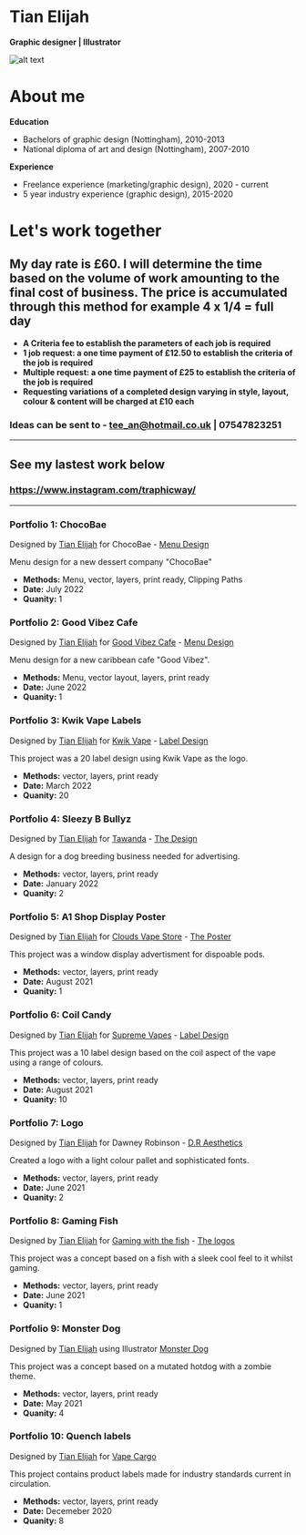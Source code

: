 # Tian Elijah
**Graphic designer | Illustrator**

![alt text](https://images.unsplash.com/photo-1502945015378-0e284ca1a5be?ixlib=rb-1.2.1&ixid=MnwxMjA3fDB8MHxwaG90by1wYWdlfHx8fGVufDB8fHx8&auto=format&fit=crop&w=1500&q=80)
  
# **About me**

 **Education**
* Bachelors of graphic design (Nottingham), 2010-2013  
* National diploma of art and design (Nottingham), 2007-2010  

 **Experience**
* Freelance experience (marketing/graphic design), 2020 - current
* 5 year industry experience (graphic design), 2015-2020

# Let's work together

## **My day rate is £60. I will determine the time based on the volume of work amounting to the final cost of business. The price is accumulated through this method for example 4 x 1/4 = full day**


* **A Criteria fee to establish the parameters of each job is required**
* **1 job request: a one time payment of £12.50 to establish the criteria of the job is required**
* **Multiple request: a one time payment of £25 to establish the criteria of the job is required**
* **Requesting variations of a completed design varying in style, layout, colour & content will be charged at £10 each**

### Ideas can be sent to - **tee_an@hotmail.co.uk | 07547823251**

---

## **See my lastest work below** 
### https://www.instagram.com/traphicway/
___


### **Portfolio 1: ChocoBae**

Designed by <a href="http://linkedin.com/in/tian-elijah-26b65256">Tian Elijah</a> 
for ChocoBae - <a href="https://postimg.cc/gallery/GhqxmYN">Menu Design</a>


 Menu design for a new dessert company "ChocoBae"
* **Methods:** Menu, vector, layers, print ready, Clipping Paths
* **Date:** July 2022
* **Quanity:** 1


### **Portfolio 2: Good Vibez Cafe**

Designed by <a href="http://linkedin.com/in/tian-elijah-26b65256">Tian Elijah</a> 
for <a href="https://nearer.com/listing/good-vibez-cafe-sutton-in-ashfield/">Good Vibez Cafe</a> - <a href="https://postimg.cc/gallery/FhT9pDZ">Menu Design</a>


 Menu design for a new caribbean cafe "Good Vibez".
* **Methods:** Menu, vector layout, layers, print ready
* **Date:** June 2022
* **Quanity:** 1


### **Portfolio 3: Kwik Vape Labels**

Designed by <a href="http://linkedin.com/in/tian-elijah-26b65256">Tian Elijah</a> 
for <a href="https://kwikvape.co.uk/products/kv-premium-liquids-50ml-choice-of-flavours">Kwik Vape</a> - <a href="https://postimg.cc/gallery/97fy379">Label Design</a>


 This project was a 20 label design using Kwik Vape as the logo.
* **Methods:** vector, layers, print ready
* **Date:** March 2022
* **Quanity:** 20


### **Portfolio 4: Sleezy B Bullyz**

Designed by <a href="http://linkedin.com/in/tian-elijah-26b65256">Tian Elijah</a> 
for <a href="https://www.instagram.com/sleezybullyz">Tawanda</a> - <a href="https://postimg.cc/gallery/6KT3NH0">The Design</a>


A design for a dog breeding business needed for advertising.
* **Methods:** vector, layers, print ready
* **Date:** January 2022
* **Quanity:** 2

### **Portfolio 5: A1 Shop Display Poster**

Designed by <a href="http://linkedin.com/in/tian-elijah-26b65256">Tian Elijah</a> 
for <a href="https://www.cloudsvapestore.co.uk/">Clouds Vape Store</a> - <a href="https://postimg.cc/5Y7Mfx3f">The Poster</a>


This project was a window display advertisment for dispoable pods.
* **Methods:** vector, layers, print ready
* **Date:** August 2021
* **Quanity:** 1


### **Portfolio 6: Coil Candy**

Designed by <a href="http://linkedin.com/in/tian-elijah-26b65256">Tian Elijah</a> 
for <a href="https://supremevapesbristol.com/">Supreme Vapes</a> - <a href="https://postimg.cc/gallery/tYtYzwP">Label Design</a>



This project was a 10 label design based on the coil aspect of the vape using a range of colours.
* **Methods:** vector, layers, print ready
* **Date:** August 2021
* **Quanity:** 10


### **Portfolio 7: Logo**

Designed by <a href="http://linkedin.com/in/tian-elijah-26b65256">Tian Elijah</a> 
for Dawney Robinson - <a href="https://i.postimg.cc/qvMrNyVW/dr-logo-design.jpg">D.R Aesthetics</a>


Created a logo with a light colour pallet and sophisticated fonts.
* **Methods:** vector, layers, print ready
* **Date:** June 2021
* **Quanity:** 2


### **Portfolio 8: Gaming Fish**

Designed by <a href="http://linkedin.com/in/tian-elijah-26b65256">Tian Elijah</a> 
for <a href="https://twitter.com/TheFishyNorris">Gaming with the fish</a> - <a href="https://postimg.cc/gallery/7yCq3Hk">The logos</a>

 
This project was a concept based on a fish with a sleek cool feel to it whilst gaming.
* **Methods:** vector, layers, print ready
* **Date:** June 2021
* **Quanity:** 1


### **Portfolio 9: Monster Dog**

Designed by <a href="http://linkedin.com/in/tian-elijah-26b65256">Tian Elijah</a> 
using Illustrator <a href="https://postimg.cc/gallery/yxnMcKf">Monster Dog</a>


This project was a concept based on a mutated hotdog with a zombie theme.
* **Methods:** vector, layers, print ready
* **Date:** May 2021
* **Quanity:** 4


### **Portfolio 10: Quench labels**


Designed by <a href="www.linkedin.com/in/tian-elijah-26b65256">Tian Elijah</a> for <a href="https://www.vapecargo.net/">Vape Cargo</a>

This project contains product labels made for industry standards current in circulation.
* **Methods:** vector, layers, print ready
* **Date:** Decemeber 2020
* **Quanity:** 8 





